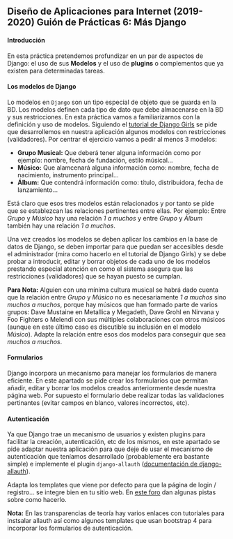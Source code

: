 Diseño de Aplicaciones para Internet (2019-2020)
 Guión de Prácticas 6: Más Django
------------------------------------------------

#### Introducción

En esta práctica pretendemos profundizar en un par de aspectos de Django: el uso de sus **Modelos** y el uso de **plugins** o complementos que ya existen para determinadas tareas.

#### Los modelos de Django

Lo modelos en `Django` son un tipo especial de objeto que se guarda en la BD. Los modelos definen cada tipo de dato que debe almacenarse en la BD y sus restricciones. En esta práctica vamos a familiarizarnos con la definición y uso de modelos. Siguiendo el [tutorial de Django Girls](https://tutorial.djangogirls.org/es/django_models/) se pide que desarrollemos en nuestra aplicación algunos modelos con restricciones (validadores). Por centrar el ejercicio vamos a pedir al menos 3 modelos:

-   **Grupo Musical:** Que deberá tener alguna información como por ejemplo: nombre, fecha de fundación, estilo músical...
-   **Músico:** Que alamcenará alguna información como: nombre, fecha de nacimiento, instrumento principal...
-   **Álbum:** Que contendrá información como: título, distribuidora, fecha de lanzamiento...

Está claro que esos tres modelos están relacionados y por tanto se pide que se establezcan las relaciones pertinentes entre ellas. Por ejemplo: Entre *Grupo* y *Músico* hay una relación *1 a muchos* y entre *Grupo* y *Álbum* también hay una relación *1 a muchos*.

Una vez creados los modelos se deben aplicar los cambios en la base de datos de Django, se deben importar para que puedan ser accesibles desde el administrador (mira como hacerlo en el tutorial de Django Girls) y se debe probar a introducir, editar y borrar objetos de cada uno de los modelos prestando especial atención en como el sistema asegura que las restricciones (validadores) que se hayan puesto se cumplan.

**Para Nota:** Alguien con una mínima cultura musical se habrá dado cuenta que la relación entre *Grupo* y *Músico* no es necesariamente *1 a muchos* sino *muchos a muchos*, porque hay músicos que han formado parte de varios grupos: Dave Mustaine en Metallica y Megadeth, Dave Grohl en Nirvana y Foo Fighters o Melendi con sus múltiples colaboraciones con otros músicos (aunque en este último caso es discutible su inclusión en el modelo *Músico*). Adapte la relación entre esos dos modelos para conseguir que sea *muchos a muchos*.

#### Formularios

Django incorpora un mecanismo para manejar los formularios de manera eficiente. En este apartado se pide crear los formularios que permitan añadir, editar y borrar los modelos creados anteriormente desde nuestra página web. Por supuesto el formulario debe realizar todas las validaciones pertinantes (evitar campos en blanco, valores incorrectos, etc).

#### Autenticación

Ya que Django trae un mecanismo de usuarios y existen plugins para facilitar la creación, autenticación, etc de los mismos, en este apartado se pide adaptar nuestra aplicación para que deje de usar el mecanismo de autenticación que teníamos desarrollado (probablemente era bastante simple) e implemente el plugin `django-allauth` ([documentación de django-allauth](https://django-allauth.readthedocs.io/en/latest/)).

Adapta los templates que viene por defecto para que la página de login / registro... se integre bien en tu sitio web. En [este foro](https://stackoverflow.com/questions/9437545/overriding-default-templates-of-django-allauth) dan algunas pistas sobre como hacerlo.

**Nota:** En las transparencias de teoría hay varios enlaces con tutoriales para instsalar allauth así como algunos templates que usan bootstrap 4 para incorporar los formularios de autenticación.
